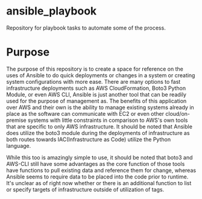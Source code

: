 # ansible_playbook
Repository for playbook tasks to automate some of the process.
<h1>Purpose</h1>

The purpose of this repository is to create a space for reference on the uses of Ansible to do quick deployments or changes in a system or creating system configurations with more ease.
There are many options to fast infrastructure deployments such as AWS CloudFormation, Boto3 Python Module, or even AWS CLI, Ansible is just another tool that can be readily used for the purpose of management
 as. The benefits of this application over AWS and their own is the ability to manage existing systems already in place as the software can communicate with EC2 or even other cloud/on-premise systems with little constraints
 in comparison to AWS's own tools that are specific to only AWS infrastructure. It should be noted that Ansible does utilize the boto3 module during the deployments of infrastructure as both routes towards IAC(Infrastructure as Code) utilize the Python language.
 
While this too is amazingly simple to use, it should be noted that boto3 and AWS-CLI still have some advantages as the core function of those tools have functions to pull existing data and reference them for change, whereas Ansible seems to require data to be placed into the code prior to runtime. It's unclear as of right now whether or there is an additional function to list or specify targets of infrastructure outside of utilization of tags.
